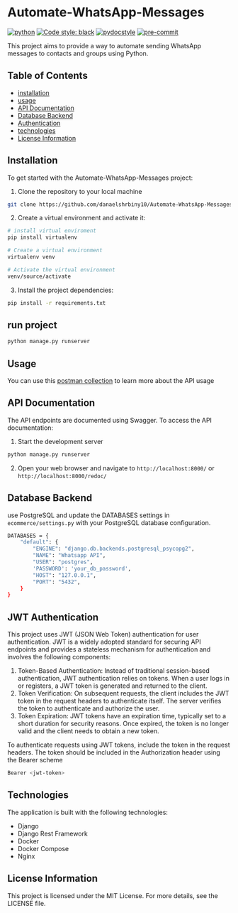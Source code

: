 # Automate-WhatsApp-Messages

[![python](https://img.shields.io/badge/Python-3.11-3776AB.svg?style=flat&logo=python&logoColor=yellow&color=darkblue)](https://www.python.org) [![Code style: black](https://img.shields.io/badge/code%20style-black-000000.svg)](https://github.com/psf/black)  [![pydocstyle](https://img.shields.io/badge/pydocstyle-enabled-brown)](http://www.pydocstyle.org/en/stable/) [![pre-commit](https://img.shields.io/badge/pre--commit-enabled-pink?logo=pre-commit&logoColor=white)](https://github.com/pre-commit/pre-commit)

This project aims to provide a way to automate sending WhatsApp messages to contacts and groups using Python.

## Table of Contents

- [installation](./README.md/#installation)
- [usage](./README.md/#usage)
- [API Documentation](./README.md/#api-documentation)
- [Database Backend](./README.md/#database-backend)
- [Authentication](./README.md/#jwt-authentication)
- [technologies](./README.md/#technologies)
- [License Information](./README.md/#license-information)

## Installation

To get started with the Automate-WhatsApp-Messages project:

1. Clone the repository to your local machine

```bash
git clone https://github.com/danaelshrbiny10/Automate-WhatsApp-Messages.git
```

2. Create a virtual environment and activate it:

```bash
# install virtual enviroment
pip install virtualenv

# Create a virtual environment
virtualenv venv

# Activate the virtual environment
venv/source/activate

```

3. Install the project dependencies:

```bash
pip install -r requirements.txt

```

## run project

```bash
python manage.py runserver
```

## Usage

You can use this [postman collection](https://www.postman.com/science-saganist-7786711/workspace/whatsapp-api/collection/13841690-010abb84-a671-4e85-9f60-a057728c6915?action=share&creator=13841690) to learn more about the API usage

## API Documentation

The API endpoints are documented using Swagger. To access the API documentation:

1. Start the development server

```bash
python manage.py runserver
```

2. Open your web browser and navigate to `http://localhost:8000/` or `http://localhost:8000/redoc/`

## Database Backend

use PostgreSQL and update the DATABASES settings in `ecommerce/settings.py` with your PostgreSQL database configuration.

```bash
DATABASES = {
    "default": {
        "ENGINE": "django.db.backends.postgresql_psycopg2",
        "NAME": "Whatsapp API",
        "USER": "postgres",
        'PASSWORD': 'your_db_password',
        "HOST": "127.0.0.1",
        "PORT": "5432",
    }
}

```

## JWT Authentication

This project uses JWT (JSON Web Token) authentication for user authentication. JWT is a widely adopted standard for securing API endpoints and provides a stateless mechanism for authentication and involves the following components:

1. Token-Based Authentication: Instead of traditional session-based authentication, JWT authentication relies on tokens. When a user logs in or registers, a JWT token is generated and returned to the client.
2. Token Verification: On subsequent requests, the client includes the JWT token in the request headers to authenticate itself. The server verifies the token to authenticate and authorize the user.
3. Token Expiration: JWT tokens have an expiration time, typically set to a short duration for security reasons. Once expired, the token is no longer valid and the client needs to obtain a new token.

To authenticate requests using JWT tokens, include the token in the request headers. The token should be included in the Authorization header using the Bearer scheme

```bash
Bearer <jwt-token>
```

## Technologies

The application is built with the following technologies:

- Django
- Django Rest Framework
- Docker
- Docker Compose
- Nginx

## License Information

This project is licensed under the MIT License. For more details, see the LICENSE file.
